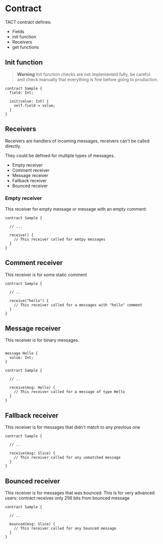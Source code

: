 # Contract

TACT contract defines:

* Fields
* init function
* Receivers
* get functions

## Init function

> **Warning**
> Init function checks are not implemented fully, be careful and check manually that everything is fine before going to production.

```
contract Sample {
  field: Int;
  
  init(value: Int) {
    self.field = value;
  }
}
```

## Receivers

Receivers are handlers of incoming messages, receivers can't be called directly.

They could be defined for multiple types of messages.

* Empty receiver
* Comment receiver
* Message receiver
* Fallback receiver
* Bounced receiver

### Empty receiver

This receiver for empty message or message with an empty comment:

```
contract Sample {

  // ...
  
  receive() {
    // This receiver called for emtpy messages
  }
}
```

## Comment receiver

This receiver is for some static comment

```
contract Sample {

  // ..
  
  receive("hello") {
    // This receiver called for a messages with "hello" comment
  }
}
```

## Message receiver

This receiver is for binary messages.

```

message Hello {
  value: Int;
}

contract Sample {

  // ..
  
  receive(msg: Hello) {
    // This receiver called for a message of type Hello
  }
}
```

## Fallback receiver

This receiver is for messages that didn't match to any previous one

```
contract Sample {

  // ..

  receive(msg: Slice) {
    // This receiver called for any unmatched message
  }
}
```

## Bounced receiver

This receiver is for messages that was bounced. This is for very advanced users: contract receives only 256 bits from bounced message

```
contract Sample {

  // ..

  bounced(msg: Slice) {
    // This receiver called for any bounced message
  }
}
